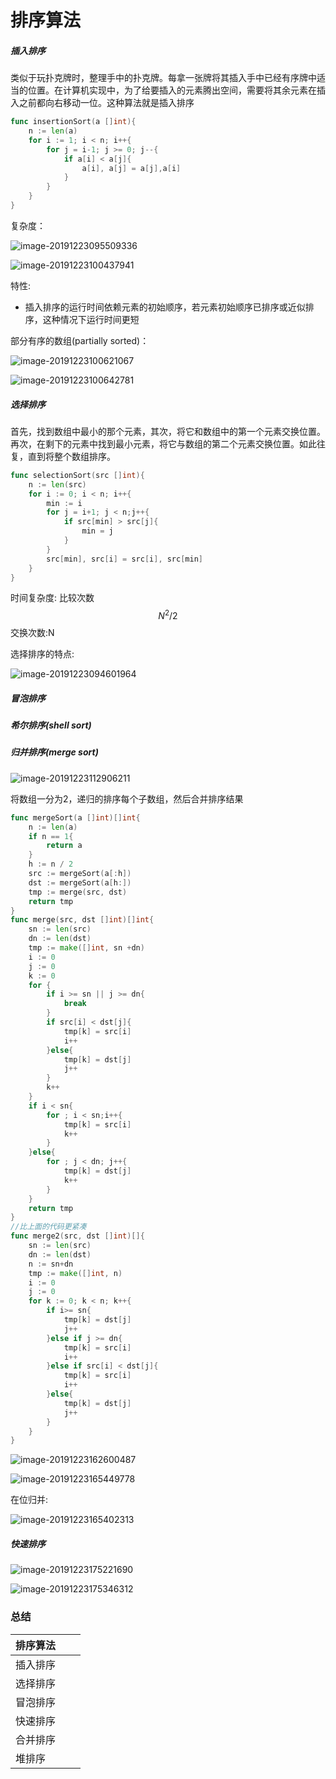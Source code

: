 # 排序算法



##### 插入排序

类似于玩扑克牌时，整理手中的扑克牌。每拿一张牌将其插入手中已经有序牌中适当的位置。在计算机实现中，为了给要插入的元素腾出空间，需要将其余元素在插入之前都向右移动一位。这种算法就是插入排序

~~~go
func insertionSort(a []int){
    n := len(a)
    for i := 1; i < n; i++{
        for j = i-1; j >= 0; j--{
            if a[i] < a[j]{
                a[i], a[j] = a[j],a[i]
            }
        }
    }
}
~~~



复杂度：

![image-20191223095509336](E:\doc\algorithm\${img}\image-20191223095509336.png)

![image-20191223100437941](E:\doc\algorithm\${img}\image-20191223100437941.png)

特性:

* 插入排序的运行时间依赖元素的初始顺序，若元素初始顺序已排序或近似排序，这种情况下运行时间更短

  


部分有序的数组(partially sorted)：

![image-20191223100621067](E:\doc\algorithm\${img}\image-20191223100621067.png)

![image-20191223100642781](E:\doc\algorithm\${img}\image-20191223100642781.png)

##### 选择排序

首先，找到数组中最小的那个元素，其次，将它和数组中的第一个元素交换位置。再次，在剩下的元素中找到最小元素，将它与数组的第二个元素交换位置。如此往复，直到将整个数组排序。

~~~go
func selectionSort(src []int){
    n := len(src)
    for i := 0; i < n; i++{
        min := i
        for j = i+1; j < n;j++{
            if src[min] > src[j]{
                min = j
            }
        }
        src[min], src[i] = src[i], src[min]
    }
}
~~~

时间复杂度: 比较次数
$$
N^{2}/2
$$
交换次数:N

选择排序的特点:

![image-20191223094601964](E:\doc\algorithm\${img}\image-20191223094601964.png)

##### 冒泡排序

##### 希尔排序(shell sort)

##### 归并排序(merge sort)

![image-20191223112906211](E:\doc\algorithm\${img}\image-20191223112906211.png)

将数组一分为2，递归的排序每个子数组，然后合并排序结果

~~~go
func mergeSort(a []int)[]int{
    n := len(a)
    if n == 1{
        return a
    }
    h := n / 2
    src := mergeSort(a[:h])
    dst := mergeSort(a[h:])
    tmp := merge(src, dst)
    return tmp
}
func merge(src, dst []int)[]int{
    sn := len(src)
    dn := len(dst)
    tmp := make([]int, sn +dn)
    i := 0
    j := 0
    k := 0
    for {
        if i >= sn || j >= dn{
            break
        }
        if src[i] < dst[j]{
            tmp[k] = src[i]
            i++
        }else{
            tmp[k] = dst[j]
            j++
        }
        k++
    }
    if i < sn{
        for ; i < sn;i++{
            tmp[k] = src[i]
            k++
        }
    }else{
        for ; j < dn; j++{
            tmp[k] = dst[j]
            k++
        }
    }
    return tmp
}
//比上面的代码更紧凑
func merge2(src, dst []int)[]{
    sn := len(src)
    dn := len(dst)
    n := sn+dn
    tmp := make([]int, n)
    i := 0
    j := 0
    for k := 0; k < n; k++{
        if i>= sn{
            tmp[k] = dst[j]
            j++
        }else if j >= dn{
            tmp[k] = src[i]
            i++
        }else if src[i] < dst[j]{
            tmp[k] = src[i]
            i++
        }else{
            tmp[k] = dst[j]
            j++
        }
    }
}
~~~



![image-20191223162600487](E:\doc\algorithm\${img}\image-20191223162600487.png)

![image-20191223165449778](E:\doc\algorithm\${img}\image-20191223165449778.png)



在位归并:

![image-20191223165402313](E:\doc\algorithm\${img}\image-20191223165402313.png)





##### 快速排序

![image-20191223175221690](E:\doc\algorithm\${img}\image-20191223175221690.png)



![image-20191223175346312](E:\doc\algorithm\${img}\image-20191223175346312.png)

### 总结

| 排序算法 |      |      |
| -------- | ---- | ---- |
| 插入排序 |      |      |
| 选择排序 |      |      |
| 冒泡排序 |      |      |
| 快速排序 |      |      |
| 合并排序 |      |      |
| 堆排序   |      |      |



